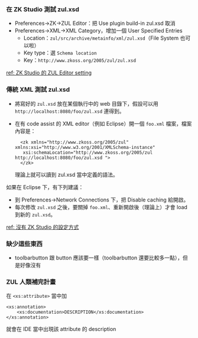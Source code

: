 ### 在 ZK Studio 測試 zul.xsd ###
* Preferences→ZK→ZUL Editor：把 Use plugin build-in zul.xsd 取消
* Preferences→XML→XML Category，增加一個 User Specified Entries
	* Location：`zul/src/archive/metainfo/xml/zul.xsd`（File System 也可以啦）
	* Key type：選 `Schema location`
	* Key：`http://www.zkoss.org/2005/zul/zul.xsd`

[ref: ZK Studio 的 ZUL Editor setting](http://books.zkoss.org/wiki/ZK_Studio_Essentials/Preferences_of_ZK_Studio/Global_Preferences#ZUL_Editor)

### 傳統 XML 測試 zul.xsd ###
* 將寫好的 `zul.xsd` 放在某個執行中的 web 目錄下，假設可以用 `http://localhost:8080/foo/zul.xsd` 連得到。
* 在有 code assist 的 XML editor（例如 Eclipse）開一個 `foo.xml` 檔案，檔案內容是：

		<zk xmlns="http://www.zkoss.org/2005/zul" xmlns:xsi="http://www.w3.org/2001/XMLSchema-instance" 
		 xsi:schemaLocation="http://www.zkoss.org/2005/zul http://localhost:8080/foo/zul.xsd ">
		</zk>

  理論上就可以讀到 zul.xsd 當中定義的語法。

如果在 Eclipse 下，有下列建議：
* 到 Preferences→Network Connections 下，把 Disable caching 給開啟。
* 每次修改 `zul.xsd` 之後，要關掉 `foo.xml`、重新開啟後（理論上）才會 load 到新的 `zul.xsd`。

[ref: 沒有 ZK Studio 的設定方式](http://books.zkoss.org/wiki/ZK_Installation_Guide/Setting_up_IDE/Eclipse_without_ZK_Studio)

### 缺少這些東西 ###
* toolbarbutton 跟 button 應該要一樣（toolbarbutton 還要比較多一點），但是好像沒有

### ZUL 人類補完計畫 ###
在 `<xs:attribute>` 當中加 

	<xs:annotation>
		<xs:documentation>DESCRIPTION</xs:documentation>
	</xs:annotation>

就會在 IDE 當中出現該 attribute 的 description